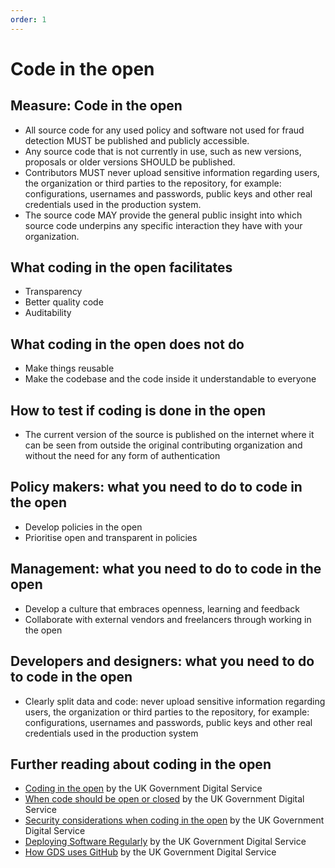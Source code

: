 ```yaml
---
order: 1
---
```


# Code in the open

## Measure: Code in the open

* All source code for any used policy and software not used for fraud detection MUST be published and publicly accessible.
* Any source code that is not currently in use, such as new versions, proposals or older versions SHOULD be published.
* Contributors MUST never upload sensitive information regarding users, the organization or third parties to the repository, for example: configurations, usernames and passwords, public keys and other real credentials used in the production system.
* The source code MAY provide the general public insight into which source code underpins any specific interaction they have with your organization.

## What coding in the open facilitates

* Transparency
* Better quality code
* Auditability

## What coding in the open does not do

* Make things reusable
* Make the codebase and the code inside it understandable to everyone

## How to test if coding is done in the open

* The current version of the source is published on the internet where it can be seen from outside the original contributing organization and without the need for any form of authentication

## Policy makers: what you need to do to code in the open

* Develop policies in the open
* Prioritise open and transparent in policies

## Management: what you need to do to code in the open

* Develop a culture that embraces openness, learning and feedback
* Collaborate with external vendors and freelancers through working in the open

## Developers and designers: what you need to do to code in the open

* Clearly split data and code: never upload sensitive information regarding users, the organization or third parties to the repository, for example: configurations, usernames and passwords, public keys and other real credentials used in the production system

## Further reading about coding in the open

* [Coding in the open](https://gds.blog.gov.uk/2012/10/12/coding-in-the-open/) by the UK Government Digital Service
* [When code should be open or closed](https://www.gov.uk/government/publications/open-source-guidance/when-code-should-be-open-or-closed) by the UK Government Digital Service
* [Security considerations when coding in the open](https://www.gov.uk/government/publications/open-source-guidance/security-considerations-when-coding-in-the-open) by the UK Government Digital Service
* [Deploying Software Regularly](https://www.gov.uk/service-manual/technology/deploying-software-regularly) by the UK Government Digital Service
* [How GDS uses GitHub](https://gdstechnology.blog.gov.uk/2014/01/27/how-we-use-github/) by the UK Government Digital Service
